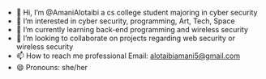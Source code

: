 - 👋 Hi, I’m @AmaniAlotaibi a cs college student majoring in cyber security
- 👀 I’m interested in cyber security, programming, Art, Tech, Space
- 🌱 I’m currently learning back-end programming and wireless security
- 💞️ I’m looking to collaborate on projects regarding web security or wireless security
- 📫 How to reach me professional Email: alotaibiamani5@gmail.com 
- 😄 Pronouns: she/her 

<!---
Amaniaaa/Amaniaaa is a ✨ special ✨ repository because its `README.md` (this file) appears on your GitHub profile.
You can click the Preview link to take a look at your changes.
--->
